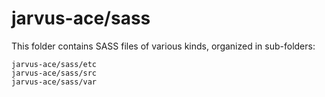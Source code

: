 # jarvus-ace/sass

This folder contains SASS files of various kinds, organized in sub-folders:

    jarvus-ace/sass/etc
    jarvus-ace/sass/src
    jarvus-ace/sass/var
